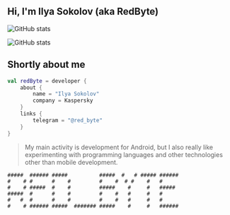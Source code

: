 ## Hi, I'm Ilya Sokolov (aka RedByte)
![GitHub stats](https://github-readme-stats.vercel.app/api?username=i-redbyte&count_private=true&theme=tokyonight)

![GitHub stats](https://github-readme-stats.vercel.app/api/top-langs/?username=i-redbyte&theme=tokyonight)

## Shortly about me

```kotlin
val redByte = developer {
    about {
        name = "Ilya Sokolov"
        company = Kaspersky
    }
    links {
        telegram = "@red_byte"
    }
}
```

>My main activity is development for Android, but I also really like experimenting with programming languages and other technologies other than mobile development.


```
#####  ###### #####          #####  #   # ##### ###### 
#    # #      #    #         #    #  # #    #   #      
#    # #####  #    #         #####    #     #   #####  
#####  #      #    #         #    #   #     #   #      
#   #  #      #    #         #    #   #     #   #      
#    # ###### #####  ####### #####    #     #   ###### 
```
